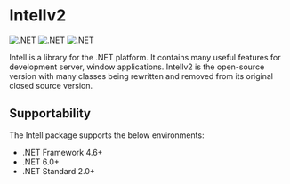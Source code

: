 # Intellv2
![.NET](https://img.shields.io/badge/.NET%20Framework->=%204.6-brightgreen)
![.NET](https://img.shields.io/badge/.NetCoreApp->=%206.0-brightgreen)
![.NET](https://img.shields.io/badge/.NetStandard->=%202.0-brightgreen)

Intell is a library for the .NET platform. It contains many useful features for development server, window applications. Intellv2 is the open-source version with many classes being rewritten and removed from its original closed source version.

## Supportability

The Intell package supports the below environments:

- .NET Framework 4.6+
- .NET 6.0+
- .NET Standard 2.0+